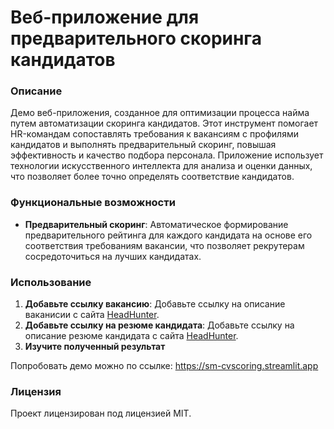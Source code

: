 
# Веб-приложение для предварительного скоринга кандидатов

### Описание
Демо веб-приложения, созданное для оптимизации процесса найма путем автоматизации скоринга кандидатов. Этот инструмент помогает HR-командам сопоставлять 
требования к вакансиям с профилями кандидатов и выполнять предварительный скоринг, повышая эффективность и качество подбора персонала. Приложение использует 
технологии искусственного интеллекта для анализа и оценки данных, что позволяет более точно определять соответствие кандидатов.

### Функциональные возможности
- **Предварительный скоринг**: Автоматическое формирование предварительного рейтинга для каждого кандидата на основе его соответствия требованиям вакансии, что позволяет рекрутерам сосредоточиться на лучших кандидатах.
  
### Использование
1. **Добавьте ссылку вакансию**: Добавьте ссылку на описание ваканисии с сайта [HeadHunter](https://hh.ru).
2. **Добавьте ссылку на резюме кандидата**: Добавьте ссылку на описание резюме кандидата с сайта [HeadHunter](https://hh.ru).
3. **Изучите полученный результат**

Попробовать демо можно по ссылке: https://sm-cvscoring.streamlit.app

### Лицензия
Проект лицензирован под лицензией MIT.
